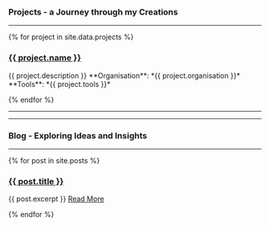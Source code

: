 ### Projects - a Journey through my Creations

---

{% for project in site.data.projects %}

  <h3><a href="{{ project.link }}">{{ project.name }}</a></h3>
  {{ project.description }}
  **Organisation**:  *{{ project.organisation }}*
  **Tools**: *{{ project.tools }}*

{% endfor %}

---
---

### Blog - Exploring Ideas and Insights

---

{% for post in site.posts %}

  <h3><a href="{{ post.url }}">{{ post.title }}</a></h3>
  {{ post.excerpt }}
  <a href="{{ post.url }}">Read More</a>

{% endfor %}